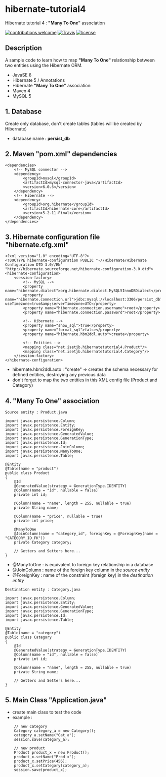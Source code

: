 # hibernate-tutorial4
Hibernate tutorial 4 : **"Many To One"** association

[![contributions welcome](https://img.shields.io/badge/contributions-welcome-orange.svg?style=flat)](https://github.com/nfriaa/hibernate-tutorial4/issues) [![Travis](https://img.shields.io/travis/rust-lang/rust.svg)](https://github.com/nfriaa/hibernate-tutorial4) [![license](https://img.shields.io/github/license/mashape/apistatus.svg)](https://github.com/nfriaa/hibernate-tutorial4/blob/master/LICENSE)

## Description
A sample code to learn how to map **"Many To One"** relationship between two entities using the Hibernate ORM.
* JavaSE 8
* Hibernate 5 / Annotations
* Hibernate **"Many To One"** association
* Maven 4
* MySQL 5

## 1. Database
Create only database, don't create tables (tables will be created by Hibernate)
* database name : **persist_db**

## 2. Maven "pom.xml" dependencies
```
<dependencies>
    <!-- MySQL connector -->
    <dependency>
        <groupId>mysql</groupId>
        <artifactId>mysql-connector-java</artifactId>
        <version>6.0.6</version>
    </dependency>
    <!-- Hibernate -->
    <dependency>
        <groupId>org.hibernate</groupId>
        <artifactId>hibernate-core</artifactId>
        <version>5.2.11.Final</version>
    </dependency>
</dependencies>
```

## 3. Hibernate configuration file "hibernate.cfg.xml"
```
<?xml version="1.0" encoding="UTF-8"?>
<!DOCTYPE hibernate-configuration PUBLIC "-//Hibernate/Hibernate Configuration DTD 3.0//EN" "http://hibernate.sourceforge.net/hibernate-configuration-3.0.dtd">
<hibernate-configuration>
    <session-factory>
        <!-- MySQL -->
        <property name="hibernate.dialect">org.hibernate.dialect.MySQL5InnoDBDialect</property>
        <property name="hibernate.connection.url">jdbc:mysql://localhost:3306/persist_db?useTimezone=true&amp;serverTimezone=UTC</property>
        <property name="hibernate.connection.username">root</property>
        <property name="hibernate.connection.password">root</property>

        <!-- Hibernate -->
        <property name="show_sql">true</property>
        <property name="format_sql">false</property>
        <property name="hibernate.hbm2ddl.auto">create</property>

        <!-- Entities -->
        <mapping class="net.isetjb.hibernatetutorial4.Product"/>
        <mapping class="net.isetjb.hibernatetutorial4.Category"/>
    </session-factory>
</hibernate-configuration>
```
* hibernate.hbm2ddl.auto : "create" => creates the schema necessary for defined entities, destroying any previous data
* don't forget to map the two entities in this XML config file (Product and Category)

## 4. "Many To One" association
`Source entity : Product.java`
```
import javax.persistence.Column;
import javax.persistence.Entity;
import javax.persistence.ForeignKey;
import javax.persistence.GeneratedValue;
import javax.persistence.GenerationType;
import javax.persistence.Id;
import javax.persistence.JoinColumn;
import javax.persistence.ManyToOne;
import javax.persistence.Table;

@Entity
@Table(name = "product")
public class Product
{
    @Id
    @GeneratedValue(strategy = GenerationType.IDENTITY)
    @Column(name = "id", nullable = false)
    private int id;

    @Column(name = "name", length = 255, nullable = true)
    private String name;

    @Column(name = "price", nullable = true)
    private int price;

    @ManyToOne
    @JoinColumn(name = "category_id", foreignKey = @ForeignKey(name = "CATEGORY_ID_FK"))
    private Category category;

    // Getters and Setters here...
}
```
- @ManyToOne : is equivalent to foreign key relationship in a database
- @JoinColumn : name of the foreign key column in the *source entity*
- @ForeignKey : name of the constraint (foreign key) in the *destination entity*

`Destination entity : Category.java`
```
import javax.persistence.Column;
import javax.persistence.Entity;
import javax.persistence.GeneratedValue;
import javax.persistence.GenerationType;
import javax.persistence.Id;
import javax.persistence.Table;

@Entity
@Table(name = "category")
public class Category
{
    @Id
    @GeneratedValue(strategy = GenerationType.IDENTITY)
    @Column(name = "id", nullable = false)
    private int id;

    @Column(name = "name", length = 255, nullable = true)
    private String name;

    // Getters and Setters here...
}
```

## 5. Main Class "Application.java"
* create main class to test the code
* example :
```
    // new category
    Category category_a = new Category();
    category_a.setName("Cat a");
    session.save(category_a);

    // new product
    Product product_x = new Product();
    product_x.setName("Prod x");
    product_x.setPrice(456);
    product_x.setCategory(category_a);
    session.save(product_x);
```